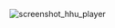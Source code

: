 ![screenshot_hhu_player](https://cloud.githubusercontent.com/assets/7879175/13856975/1620cdc8-ec78-11e5-8900-73d9dee0f0fe.PNG)
